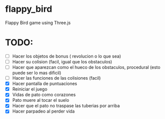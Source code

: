 # flappy_bird
Flappy Bird game using Three.js

# TODO:

- [ ] Hacer los objetos de bonus ( revolucion o lo que sea)
- [ ] Hacer su colision (facil, igual que los obstaculos)
- [ ] Hacer que aparezcan como el hueco de los obstaculos, procedural (esto puede ser lo mas dificil)
- [ ] Hacer las funciones de las colisiones (facil)
- [X] Hacer pantalla de puntuaciones
- [X] Reiniciar el juego
- [X] Vidas de pato como corazones
- [X] Pato muere al tocar el suelo
- [X] Hacer que el pato no traspase las tuberias por arriba
- [X] Hacer parpadeo al perder vida
